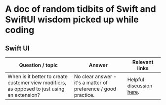# A doc of random tidbits of Swift  and SwiftUI wisdom picked up while coding

## Swift UI

| Question / topic | Answer | Relevant links |
|------------------|--------|----------------|
| When is it better to create customer view modifiers, as opposed to just using an extension? | No clear answer - it's a matter of preference / good practice. | Helpful discussion [here](https://stackoverflow.com/questions/57411656/difference-between-creating-viewmodifier-and-view-extension-in-swiftui).| 

